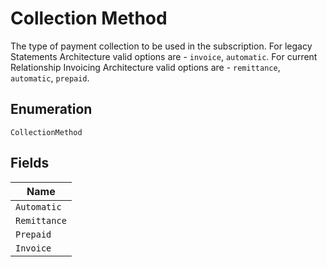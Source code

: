 
# Collection Method

The type of payment collection to be used in the subscription. For legacy Statements Architecture valid options are - `invoice`, `automatic`. For current Relationship Invoicing Architecture valid options are - `remittance`, `automatic`, `prepaid`.

## Enumeration

`CollectionMethod`

## Fields

| Name |
|  --- |
| `Automatic` |
| `Remittance` |
| `Prepaid` |
| `Invoice` |

